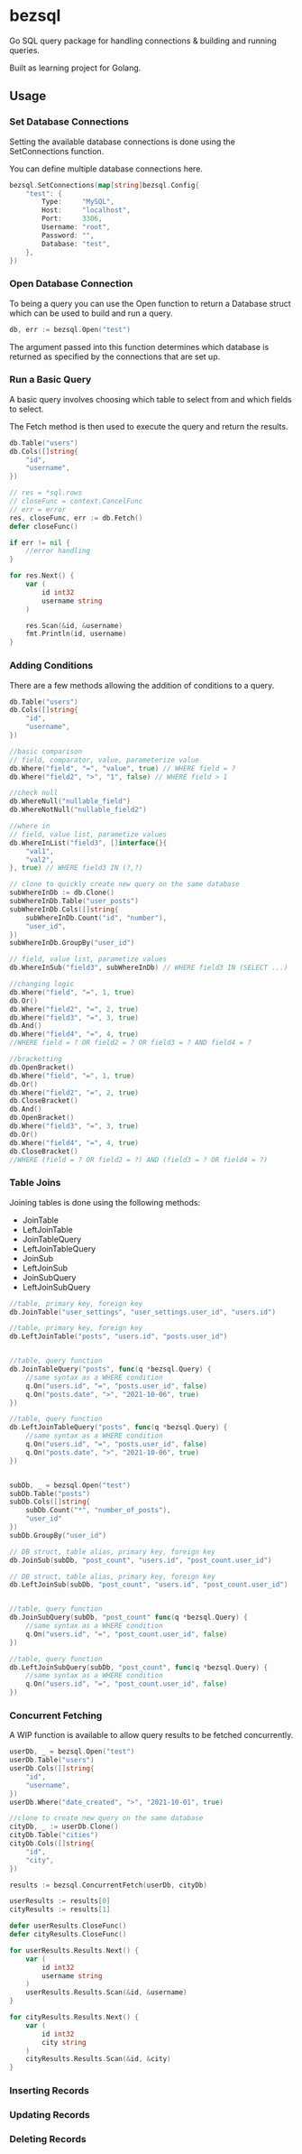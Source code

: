 # bezsql
Go SQL query package for handling connections &amp; building and running queries.

Built as learning project for Golang.

## Usage

### Set Database Connections

Setting the available database connections is done using the SetConnections function.

You can define multiple database connections here.

```go
bezsql.SetConnections(map[string]bezsql.Config{
    "test": {
        Type:     "MySQL",
        Host:     "localhost",
        Port:     3306,
        Username: "root",
        Password: "",
        Database: "test",
    },
})
```

### Open Database Connection

To being a query you can use the Open function to return a Database struct which can be used to build and run a query.

```go
db, err := bezsql.Open("test")
```

The argument passed into this function determines which database is returned as specified by the connections that are set up.

### Run a Basic Query

A basic query involves choosing which table to select from and which fields to select.

The Fetch method is then used to execute the query and return the results.

```go
db.Table("users")
db.Cols([]string{
    "id",
    "username",
})

// res = *sql.rows
// closeFunc = context.CancelFunc
// err = error
res, closeFunc, err := db.Fetch()
defer closeFunc()

if err != nil {
    //error handling
}

for res.Next() {
    var (
        id int32
        username string
    )

    res.Scan(&id, &username)
    fmt.Println(id, username)
}
```

### Adding Conditions

There are a few methods allowing the addition of conditions to a query.

```go
db.Table("users")
db.Cols([]string{
    "id",
    "username",
})

//basic comparison
// field, comparator, value, parameterize value
db.Where("field", "=", "value", true) // WHERE field = ?
db.Where("field2", ">", "1", false) // WHERE field > 1

//check null
db.WhereNull("nullable_field")
db.WhereNotNull("nullable_field2")

//where in
// field, value list, parametize values
db.WhereInList("field3", []interface{}{
    "val1",
    "val2",
}, true) // WHERE field3 IN (?,?)

// clone to quickly create new query on the same database
subWhereInDb := db.Clone()
subWhereInDb.Table("user_posts")
subWhereInDb.Cols([]string{
    subWhereInDb.Count("id", "number"),
    "user_id",
})
subWhereInDb.GroupBy("user_id")

// field, value list, parametize values
db.WhereInSub("field3", subWhereInDb) // WHERE field3 IN (SELECT ...)

//changing logic
db.Where("field", "=", 1, true)
db.Or()
db.Where("field2", "=", 2, true)
db.Where("field3", "=", 3, true)
db.And()
db.Where("field4", "=", 4, true)
//WHERE field = ? OR field2 = ? OR field3 = ? AND field4 = ?

//bracketting
db.OpenBracket()
db.Where("field", "=", 1, true)
db.Or()
db.Where("field2", "=", 2, true)
db.CloseBracket()
db.And()
db.OpenBracket()
db.Where("field3", "=", 3, true)
db.Or()
db.Where("field4", "=", 4, true)
db.CloseBracket()
//WHERE (field = ? OR field2 = ?) AND (field3 = ? OR field4 = ?)
```

### Table Joins

Joining tables is done using the following methods:

* JoinTable
* LeftJoinTable
* JoinTableQuery
* LeftJoinTableQuery
* JoinSub
* LeftJoinSub
* JoinSubQuery
* LeftJoinSubQuery

```go
//table, primary key, foreign key
db.JoinTable("user_settings", "user_settings.user_id", "users.id")

//table, primary key, foreign key
db.LeftJoinTable("posts", "users.id", "posts.user_id")


//table, query function
db.JoinTableQuery("posts", func(q *bezsql.Query) {
    //same syntax as a WHERE condition
    q.On("users.id", "=", "posts.user_id", false)
    q.On("posts.date", ">", "2021-10-06", true)
})

//table, query function
db.LeftJoinTableQuery("posts", func(q *bezsql.Query) {
    //same syntax as a WHERE condition
    q.On("users.id", "=", "posts.user_id", false)
    q.On("posts.date", ">", "2021-10-06", true)
})


subDb, _ = bezsql.Open("test")
subDb.Table("posts")
subDb.Cols([]string{
    subDb.Count("*", "number_of_posts"),
    "user_id"
})
subDb.GroupBy("user_id")

// DB struct, table alias, primary key, foreign key
db.JoinSub(subDb, "post_count", "users.id", "post_count.user_id")

// DB struct, table alias, primary key, foreign key
db.LeftJoinSub(subDb, "post_count", "users.id", "post_count.user_id")


//table, query function
db.JoinSubQuery(subDb, "post_count" func(q *bezsql.Query) {
    //same syntax as a WHERE condition
    q.On("users.id", "=", "post_count.user_id", false)
})

//table, query function
db.LeftJoinSubQuery(subDb, "post_count", func(q *bezsql.Query) {
    //same syntax as a WHERE condition
    q.On("users.id", "=", "post_count.user_id", false)
})
```

### Concurrent Fetching

A WIP function is available to allow query results to be fetched concurrently.

```go
userDb, _ = bezsql.Open("test")
userDb.Table("users")
userDb.Cols([]string{
    "id",
    "username",
})
userDb.Where("date_created", ">", "2021-10-01", true)

//clone to create new query on the same database
cityDb, _ := userDb.Clone()
cityDb.Table("cities")
cityDb.Cols([]string{
    "id",
    "city",
})

results := bezsql.ConcurrentFetch(userDb, cityDb)

userResults := results[0]
cityResults := results[1]

defer userResults.CloseFunc()
defer cityResults.CloseFunc()

for userResults.Results.Next() {
    var (
        id int32
        username string
    )
    userResults.Results.Scan(&id, &username)
}

for cityResults.Results.Next() {
    var (
        id int32
        city string
    )
    cityResults.Results.Scan(&id, &city)
}

```

### Inserting Records


### Updating Records


### Deleting Records
